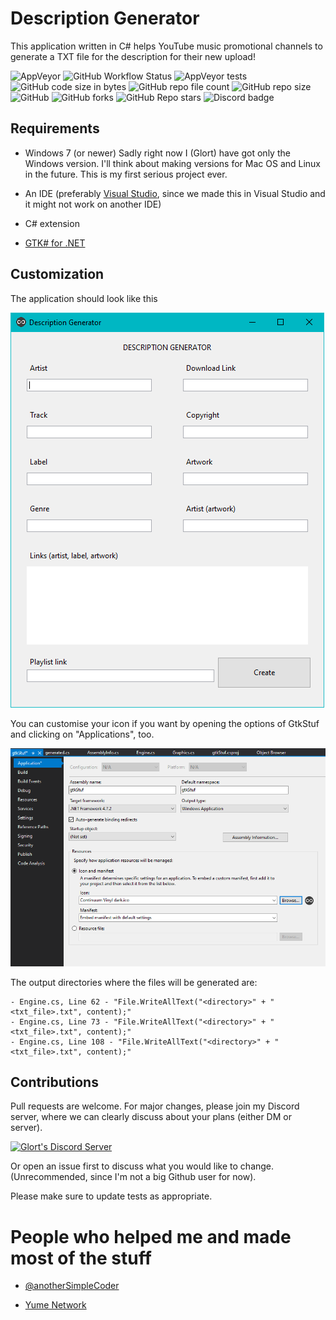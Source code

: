 # Description Generator

This application written in C# helps YouTube music promotional channels to generate a TXT file for the description for their new upload!

![AppVeyor](https://img.shields.io/appveyor/build/glort572/DescGen_v1)
![GitHub Workflow Status](https://img.shields.io/github/workflow/status/glort572/DescGen_v1/main)
![AppVeyor tests](https://img.shields.io/appveyor/tests/glort572/DescGen_v1)
![GitHub code size in bytes](https://img.shields.io/github/languages/code-size/glort572/DescGen_v1?style=plastic)
![GitHub repo file count](https://img.shields.io/github/directory-file-count/glort572/main)
![GitHub repo size](https://img.shields.io/github/repo-size/glort572/DescGen_v1)
![GitHub](https://img.shields.io/github/license/glort572/DescGen_v1)
![GitHub forks](https://img.shields.io/github/forks/glort572/DescGen_v1?style=social)
![GitHub Repo stars](https://img.shields.io/github/stars/glort572/DescGen_v1?style=flat-square)
![Discord badge](https://discord.gg/TRWRhbJp6W)

## Requirements

- Windows 7 (or newer)
  Sadly right now I (Glort) have got only the Windows version. I'll think about making versions for Mac OS and Linux in the future. This is my first serious project ever.

- An IDE (preferably [Visual Studio](https://visualstudio.microsoft.com/), since we made this in Visual Studio and it might not work on another IDE)

- C# extension

- [GTK# for .NET](https://www.mono-project.com/download/vs/#download-win)

## Customization

The application should look like this

![Description Generator overview image](https://github.com/Glort572/DescGen_v1/blob/main/274228536_1803190053209722_5676189503320417653_n.png)

You can customise your icon if you want by opening the options of GtkStuf and clicking on "Applications", too.

![Customisation](https://github.com/Glort572/DescGen_v1/blob/main/274140338_264980035807401_1429805827351658119_n.png)

The output directories where the files will be generated are:

```
- Engine.cs, Line 62 - "File.WriteAllText("<directory>" + "<txt_file>.txt", content);"
- Engine.cs, Line 73 - "File.WriteAllText("<directory>" + "<txt_file>.txt", content);"
- Engine.cs, Line 108 - "File.WriteAllText("<directory>" + "<txt_file>.txt", content);"
```

## Contributions

Pull requests are welcome. For major changes, please join my Discord server, where we can clearly discuss about your plans (either DM or server).

[![Glort's Discord Server](https://invidget.switchblade.xyz/TRWRhbJp6W)](https://discord.gg/TRWRhbJp6W)

Or open an issue first to discuss what you would like to change. (Unrecommended, since I'm not a big Github user for now).

Please make sure to update tests as appropriate.


# People who helped me and made most of the stuff

- [@anotherSimpleCoder](https://github.com/anotherSimpleCoder/)

- [Yume Network](https://www.youtube.com/c/YumeNetwork)
